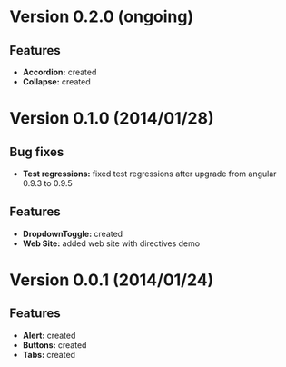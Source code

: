 # Version 0.2.0 (ongoing)

## Features

- **Accordion:** created
- **Collapse:** created
  

# Version 0.1.0 (2014/01/28)

## Bug fixes
- **Test regressions:** fixed test regressions after upgrade from angular 0.9.3 to 0.9.5
  
## Features

- **DropdownToggle:** created
- **Web Site:** added web site with directives demo
  
  
# Version 0.0.1 (2014/01/24)

## Features

- **Alert:** created
- **Buttons:** created 
- **Tabs:** created 

